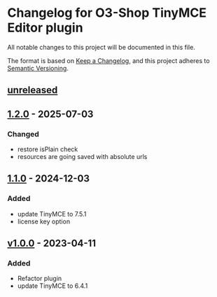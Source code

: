 # Changelog for O3-Shop TinyMCE Editor plugin

All notable changes to this project will be documented in this file.

The format is based on [Keep a Changelog](https://keepachangelog.com/en/1.0.0/),
and this project adheres to [Semantic Versioning](https://semver.org/spec/v2.0.0.html).

## [unreleased](https://git.d3data.de/D3Public/tinymce-editor/compare/1.1.0...rel_1.x)

## [1.2.0](https://git.d3data.de/D3Public/tinymce-editor/compare/1.1.0...1.2.0) - 2025-07-03

### Changed
- restore isPlain check
- resources are going saved with absolute urls

## [1.1.0](https://git.d3data.de/D3Public/tinymce-editor/compare/1.0.0...1.1.0) - 2024-12-03

### Added
- update TinyMCE to 7.5.1
- license key option

## [v1.0.0](https://gitlab.o3-shop.com/o3/tinymce-editor/releases/tag/v1.0.0) - 2023-04-11

### Added
- Refactor plugin
- update TinyMCE to 6.4.1
